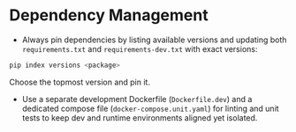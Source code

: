 # Dependency Management

- Always pin dependencies by listing available versions and updating both `requirements.txt` and `requirements-dev.txt` with exact versions:

```bash
pip index versions <package>
```

  Choose the topmost version and pin it.

- Use a separate development Dockerfile (`Dockerfile.dev`) and a dedicated compose file (`docker-compose.unit.yaml`) for linting and unit tests to keep dev and runtime environments aligned yet isolated.
